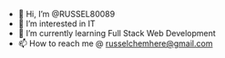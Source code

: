 - 👋 Hi, I’m @RUSSEL80089
- 👀 I’m interested in IT
- 🌱 I’m currently learning Full Stack Web Development
- 📫 How to reach me @ russelchemhere@gmail.com

<!---
RUSSEL80089/RUSSEL80089 is a ✨ special ✨ repository because its `README.md` (this file) appears on your GitHub profile.
You can click the Preview link to take a look at your changes.
--->
